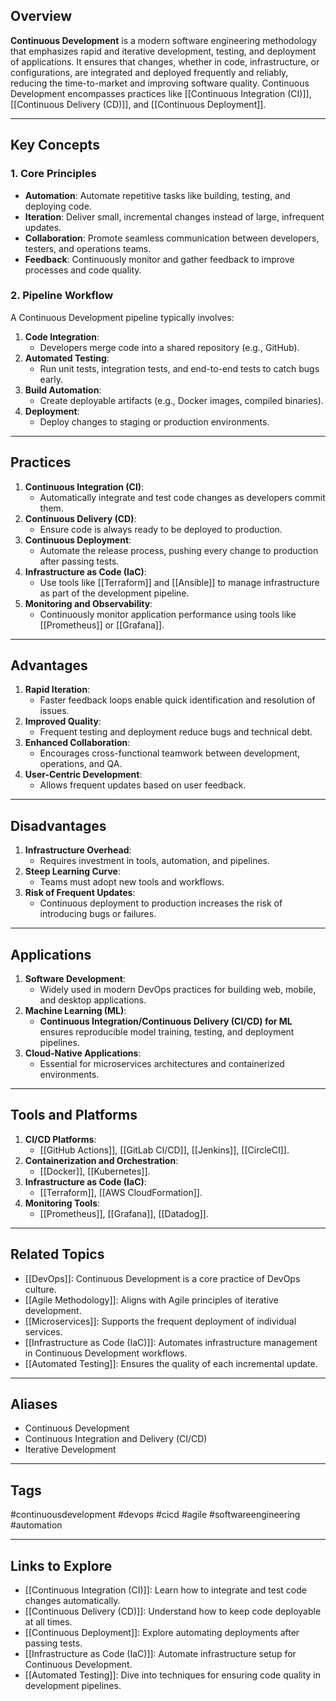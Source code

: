 ## Overview
**Continuous Development** is a modern software engineering methodology that emphasizes rapid and iterative development, testing, and deployment of applications. It ensures that changes, whether in code, infrastructure, or configurations, are integrated and deployed frequently and reliably, reducing the time-to-market and improving software quality. Continuous Development encompasses practices like [[Continuous Integration (CI)]], [[Continuous Delivery (CD)]], and [[Continuous Deployment]].

---

## Key Concepts

### **1. Core Principles**
- **Automation**: Automate repetitive tasks like building, testing, and deploying code.
- **Iteration**: Deliver small, incremental changes instead of large, infrequent updates.
- **Collaboration**: Promote seamless communication between developers, testers, and operations teams.
- **Feedback**: Continuously monitor and gather feedback to improve processes and code quality.

### **2. Pipeline Workflow**
A Continuous Development pipeline typically involves:
1. **Code Integration**:
   - Developers merge code into a shared repository (e.g., GitHub).
2. **Automated Testing**:
   - Run unit tests, integration tests, and end-to-end tests to catch bugs early.
3. **Build Automation**:
   - Create deployable artifacts (e.g., Docker images, compiled binaries).
4. **Deployment**:
   - Deploy changes to staging or production environments.

---

## Practices

1. **Continuous Integration (CI)**:
   - Automatically integrate and test code changes as developers commit them.
2. **Continuous Delivery (CD)**:
   - Ensure code is always ready to be deployed to production.
3. **Continuous Deployment**:
   - Automate the release process, pushing every change to production after passing tests.
4. **Infrastructure as Code (IaC)**:
   - Use tools like [[Terraform]] and [[Ansible]] to manage infrastructure as part of the development pipeline.
5. **Monitoring and Observability**:
   - Continuously monitor application performance using tools like [[Prometheus]] or [[Grafana]].

---

## Advantages

1. **Rapid Iteration**:
   - Faster feedback loops enable quick identification and resolution of issues.
2. **Improved Quality**:
   - Frequent testing and deployment reduce bugs and technical debt.
3. **Enhanced Collaboration**:
   - Encourages cross-functional teamwork between development, operations, and QA.
4. **User-Centric Development**:
   - Allows frequent updates based on user feedback.

---

## Disadvantages

1. **Infrastructure Overhead**:
   - Requires investment in tools, automation, and pipelines.
2. **Steep Learning Curve**:
   - Teams must adopt new tools and workflows.
3. **Risk of Frequent Updates**:
   - Continuous deployment to production increases the risk of introducing bugs or failures.

---

## Applications

1. **Software Development**:
   - Widely used in modern DevOps practices for building web, mobile, and desktop applications.
2. **Machine Learning (ML)**:
   - **Continuous Integration/Continuous Delivery (CI/CD) for ML** ensures reproducible model training, testing, and deployment pipelines.
3. **Cloud-Native Applications**:
   - Essential for microservices architectures and containerized environments.

---

## Tools and Platforms

1. **CI/CD Platforms**:
   - [[GitHub Actions]], [[GitLab CI/CD]], [[Jenkins]], [[CircleCI]].
2. **Containerization and Orchestration**:
   - [[Docker]], [[Kubernetes]].
3. **Infrastructure as Code (IaC)**:
   - [[Terraform]], [[AWS CloudFormation]].
4. **Monitoring Tools**:
   - [[Prometheus]], [[Grafana]], [[Datadog]].

---

## Related Topics

- [[DevOps]]: Continuous Development is a core practice of DevOps culture.
- [[Agile Methodology]]: Aligns with Agile principles of iterative development.
- [[Microservices]]: Supports the frequent deployment of individual services.
- [[Infrastructure as Code (IaC)]]: Automates infrastructure management in Continuous Development workflows.
- [[Automated Testing]]: Ensures the quality of each incremental update.

---

## Aliases
- Continuous Development
- Continuous Integration and Delivery (CI/CD)
- Iterative Development

---

## Tags
#continuousdevelopment #devops #cicd #agile #softwareengineering #automation

---

## Links to Explore
- [[Continuous Integration (CI)]]: Learn how to integrate and test code changes automatically.
- [[Continuous Delivery (CD)]]: Understand how to keep code deployable at all times.
- [[Continuous Deployment]]: Explore automating deployments after passing tests.
- [[Infrastructure as Code (IaC)]]: Automate infrastructure setup for Continuous Development.
- [[Automated Testing]]: Dive into techniques for ensuring code quality in development pipelines.